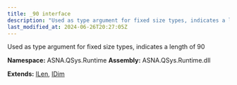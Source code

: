 ```yaml
---
title: _90 interface
description: "Used as type argument for fixed size types, indicates a length of 90  "
last_modified_at: 2024-06-26T20:27:05Z
---
```


Used as type argument for fixed size types, indicates a length of 90 

**Namespace:** ASNA.QSys.Runtime
**Assembly:** ASNA.QSys.Runtime.dll

**Extends:** [ILen](/reference/runtime/qsys-runtime/i-len.html), [IDim](/reference/runtime/qsys-runtime/i-dim.html)
<br>
<br>
